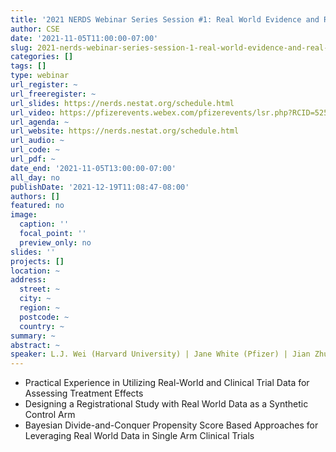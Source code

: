 ```yaml
---
title: '2021 NERDS Webinar Series Session #1: Real World Evidence and Real World Data (Intro)'
author: CSE
date: '2021-11-05T11:00:00-07:00'
slug: 2021-nerds-webinar-series-session-1-real-world-evidence-and-real-world-data-intro
categories: []
tags: []
type: webinar
url_register: ~
url_freeregister: ~
url_slides: https://nerds.nestat.org/schedule.html
url_video: https://pfizerevents.webex.com/pfizerevents/lsr.php?RCID=5256e81f345b8e5989fd8ffd0aec58f0
url_agenda: ~
url_website: https://nerds.nestat.org/schedule.html
url_audio: ~
url_code: ~
url_pdf: ~
date_end: '2021-11-05T13:00:00-07:00'
all_day: no
publishDate: '2021-12-19T11:08:47-08:00'
authors: []
featured: no
image:
  caption: ''
  focal_point: ''
  preview_only: no
slides: ''
projects: []
location: ~
address:
  street: ~
  city: ~
  region: ~
  postcode: ~
  country: ~
summary: ~
abstract: ~
speaker: L.J. Wei (Harvard University) | Jane White (Pfizer) | Jian Zhu (Servier)
---
```

<!--more-->

- Practical Experience in Utilizing Real-World and Clinical Trial Data for Assessing Treatment Effects  
- Designing a Registrational Study with Real World Data as a Synthetic Control Arm  
- Bayesian Divide-and-Conquer Propensity Score Based Approaches for Leveraging Real World Data in Single Arm Clinical Trials  
